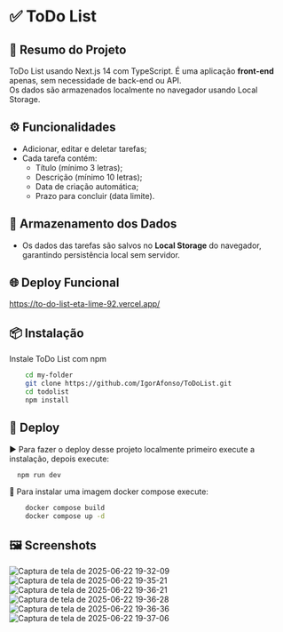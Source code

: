 # ✅ ToDo List

##  📝 Resumo do Projeto
ToDo List usando Next.js 14 com TypeScript.
É uma aplicação **front-end** apenas, sem necessidade de back-end ou API.  
Os dados são armazenados localmente no navegador usando Local Storage.


## ⚙️ Funcionalidades

- Adicionar, editar e deletar tarefas;
- Cada tarefa contém:
  - Título (mínimo 3 letras);
  - Descrição (mínimo 10 letras);
  - Data de criação automática;
  - Prazo para concluir (data limite).


## 💾 Armazenamento dos Dados

- Os dados das tarefas são salvos no **Local Storage** do navegador, garantindo persistência local sem servidor.

## 🌐 Deploy Funcional
  
  https://to-do-list-eta-lime-92.vercel.app/

## 📦 Instalação

Instale ToDo List com npm

```bash
    cd my-folder
    git clone https://github.com/IgorAfonso/ToDoList.git
    cd todolist
    npm install
```
    
## 🚀 Deploy

▶️ Para fazer o deploy desse projeto localmente primeiro execute a instalação, depois execute:

```bash
  npm run dev
```

🐳  Para instalar uma imagem docker compose execute:
```bash
    docker compose build
    docker compose up -d
```
## 🖼️ Screenshots

![Captura de tela de 2025-06-22 19-32-09](https://github.com/user-attachments/assets/65e1f0f6-d424-498c-81b8-61293a37582f)
![Captura de tela de 2025-06-22 19-35-21](https://github.com/user-attachments/assets/0eaed0d1-9600-4595-bca3-18b5844da21e)
![Captura de tela de 2025-06-22 19-36-21](https://github.com/user-attachments/assets/bb01f2aa-689d-4ff0-9006-a737e8203e01)
![Captura de tela de 2025-06-22 19-36-28](https://github.com/user-attachments/assets/281e1af6-3679-46d0-bdcb-809977334336)
![Captura de tela de 2025-06-22 19-36-36](https://github.com/user-attachments/assets/546a1f4f-06c5-48f7-80ae-8b60c831aa71)
![Captura de tela de 2025-06-22 19-37-06](https://github.com/user-attachments/assets/70923ed9-0348-4413-9cbc-e30baa96fd52)


